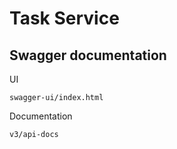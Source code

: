 # Task Service

## Swagger documentation

UI
```
swagger-ui/index.html
```

Documentation
```
v3/api-docs
```